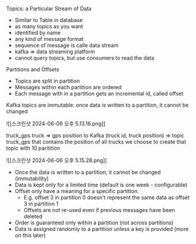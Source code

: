 Topics: a Particular Stream of Data
- Similar to Table in database
- as many topics as you want 
- identified by name
- any kind of message format
- sequence of message is calle data stream
- kafka => data streaming platform
- cannot query topics, but use consumers to read the data

Partitions and Offsets
- Topics are split in partition
- Messages within each partition are ordered
- Each message with in a partition gets an incremental id, called offset

Kafka topics are immutable: once data is written to a partition, it cannot be changed

![[스크린샷 2024-06-06 오후 5.13.16.png]]

truck_gps 
truck => gps position to Kafka (truck id, truck position) => topic truck_gps that contains the position of all trucks
we choose to create that topic with 10 paritition

![[스크린샷 2024-06-06 오후 5.15.28.png]]

- Once the data is written to a partition, it cannot be changed (immutability)
- ﻿﻿Data is kept only for a limited time (default is one week - configurable)
- ﻿﻿Offset only have a meaning for a specific partition.
	- ﻿﻿E.g. offset 3 in partition 0 doesn't represent the same data as offset 3 in partition 1
	- ﻿﻿Offsets are not re-used even if previous messages have been deleted
- ﻿﻿Order is guaranteed only within a partition (not across partitions)
- ﻿﻿Data is assigned randomly to a partition unless a key is provided (more on this later)

